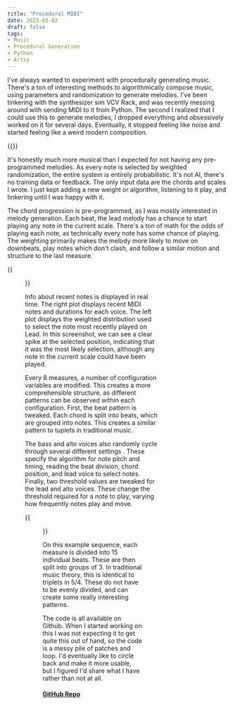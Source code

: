 ```yaml
---
title: "Procedural MIDI"
date: 2023-02-02
draft: false
tags:
- Music
- Procedural Generation
- Python
- Artsy
---
```


I've always wanted to experiment with procedurally generating music. There's a ton of interesting methods to algorithmically compose music, using parameters and randomization to generate melodies. I've been tinkering with the synthesizer sim VCV Rack, and was recently messing around with sending MIDI to it from Python. The second I realized that I could use this to generate melodies, I dropped everything and obsessively worked on it for several days. Eventually, it stopped feeling like noise and started feeling like a weird modern composition. 

<!-- Embedded demo vid -->
{{<youtube tAtjBQ3fOFA>}}

It's honestly much more musical than I expected for not having any pre-programmed melodies. As every note is selected by weighted randomization, the entire system is entirely probabilistic. It's not AI, there's no training data or feedback. The only input data are the chords and scales I wrote. I just kept adding a new weight or algorithm, listening to it play, and tinkering until I was happy with it. 

The chord progression is pre-programmed, as I was mostly interested in melody generation. Each beat, the lead melody has a chance to start playing any note in the current scale. There's a ton of math for the odds of playing each note, as technically every note has some chance of playing. The weighting primarily makes the melody more likely to move on downbeats, play notes which don't clash, and follow a similar motion and structure to the last measure.

{{<figure src="/img/ProceduralMIDI/ExamplePlot.png" alt="Example Plot" position="center" style="border-radius: 8px; width:60%" >}}

Info about recent notes is displayed in real time. The right plot displays recent MIDI notes and durations for each voice. The left plot displays the weighted distribution used to select the note most recently played on Lead. In this screenshot, we can see a clear spike at the selected position, indicating that it was the most likely selection, although any note in the current scale could have been played. 

Every 8 measures, a number of configuration variables are modified. This creates a more comprehensible structure, as different patterns can be observed within each configuration. First, the beat pattern is tweaked. Each chord is split into beats, which are grouped into notes. This creates a similar pattern to tuplets in traditional music.

The bass and alto voices also randomly cycle through several different settings . These specify the algorithm for note pitch and timing, reading the beat division, chord position, and lead voice to select notes. Finally, two threshold values are tweaked for the lead and alto voices. These change the threshold required for a note to play, varying how frequently notes play and move.

{{<figure src="/img/ProceduralMIDI/ExampleSequence.png" alt="Example Sequence" position="center" style="border-radius: 8px; width:75%" >}}

On this example sequence, each measure is divided into 15 individual beats. These are then split into groups of 3. In traditional music theory, this is identical to triplets in 5/4. These do not have to be evenly divided, and can create some really interesting patterns.

The code is all available on Github. When I started working on this I was not expecting it to get quite this out of hand, so the code is a messy pile of patches and loop. I'd eventually like to circle back and make it more usable, but I figured I'd share what I have rather than not at all. 

#### [GitHub Repo](https://github.com/Will-Morr/Procedural_MIDI)